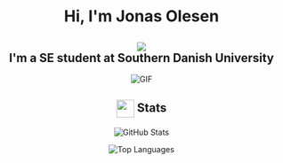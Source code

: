 <h1 align="center">Hi, I'm Jonas Olesen</h1>
<h2 align="center">
    <img src="https://komarev.com/ghpvc/?username=jona615m&color=gray"> <br>
    I'm a SE student at Southern Danish University
</h2>
<div align="center">
 <img alt="GIF" src="https://media3.giphy.com/media/v1.Y2lkPTc5MGI3NjExZ3dmZ3c3YTUwdDNwb3oxaXEzdDh2ZTU2Mml5dXR2bzhwZjNmZzhrMCZlcD12MV9pbnRlcm5hbF9naWZfYnlfaWQmY3Q9Zw/l41lGnSl7HMUqY8vu/giphy.webp" />
</div>

<h2 align="center">
  <img align="center" src="https://github.com/Jona615m/Jona615m/blob/main/icons/stats.gif" width="32"/> Stats
</h2>
<div align="center">

![GitHub Stats](https://github-readme-stats.vercel.app/api?username=Jona615m&theme=dark&hide_border=false&include_all_commits=true&count_private=false)

![Top Languages](https://github-readme-stats.vercel.app/api/top-langs/?username=Jona615m&theme=dark&hide_border=false&include_all_commits=true&count_private=false&layout=compact)

</div>